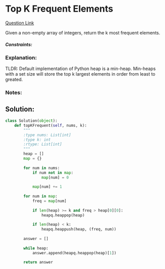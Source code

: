# Top K Frequent Elements  

[Question Link](https://leetcode.com/problems/top-k-frequent-elements/)  

Given a non-empty array of integers, return the k most frequent elements.

##### Constraints:

### Explanation:
TLDR: Default implementation of Python heap is a min-heap. Min-heaps with a set size will store the top k largest elements in order from least to greated.

### Notes:


## Solution:
```Python
class Solution(object):
    def topKFrequent(self, nums, k):
        """
        :type nums: List[int]
        :type k: int
        :rtype: List[int]
        """
        heap = []
        map = {}
        
        for num in nums:
            if num not in map:
                map[num] = 0
                
            map[num] += 1
            
        for num in map:
            freq = map[num]
            
            if len(heap) >= k and freq > heap[0][0]:
                heapq.heappop(heap)
                
            if len(heap) < k:
                heapq.heappush(heap, (freq, num))
                
        answer = []
        
        while heap:
            answer.append(heapq.heappop(heap)[1])
            
        return answer
```